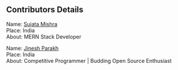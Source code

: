 ## Contributors Details

Name: [Sujata Mishra](https://github.com/sujata13) <br/>
Place: India <br/>
About: MERN Stack Developer <br/>

Name: [Jinesh Parakh](https://github.com/jineshparakh) <br/>
Place: India <br/>
About: Competitive Programmer | Budding Open Source Enthusiast <br/>
